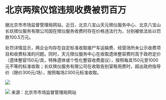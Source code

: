 # 北京两殡仪馆违规收费被罚百万

据北京市市场监督管理局网站，近日，北京八宝山天元殡仪服务中心、北京八宝山长玖殡仪服务有限公司因在殡仪服务收费时存在价格违法行为，分别被依法处以罚款100.5万元。

处罚详情显示，两企业均存在自定标准收取接尸车运输费、经营场所未公示收费项目和收费标准的问题。同时，天元殡仪服务中心在收取遗体整容费时高于政府定价（遗体整容150元/具，特殊遗体或个性化整容收费面议），按照每具150元至1000元不等的标准收取；长玖殡仪服务有限公司在收取告别室租用费时，超出政府指导价（限价300元/场），按照每场2300元标准收取。

![](https://inews.gtimg.com/newsapp_bt/0/15662040506/1000)

![](https://inews.gtimg.com/newsapp_bt/0/15662040496/1000)
来源：北京市市场监督管理局网站


